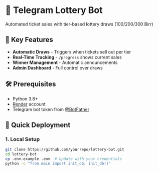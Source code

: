 # 🎰 Telegram Lottery Bot

Automated ticket sales with tier-based lottery draws (100/200/300 Birr)

## 🌟 Key Features
- **Automatic Draws** - Triggers when tickets sell out per tier
- **Real-Time Tracking** - `/progress` shows current sales
- **Winner Management** - Automatic announcements
- **Admin Dashboard** - Full control over draws

## 🛠️ Prerequisites
- Python 3.8+
- [Render](https://render.com) account
- Telegram bot token from [@BotFather](https://t.me/BotFather)

## 🚀 Quick Deployment

### 1. Local Setup
```bash
git clone https://github.com/yourrepo/lottery-bot.git
cd lottery-bot
cp .env.example .env  # Update with your credentials
python -c "from main import init_db; init_db()"
